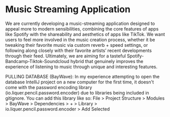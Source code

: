 # Music Streaming Application

We are currently developing a music-streaming application designed to appeal more to modern sensibilities, combining the core features of apps like Spotify with the shareability and aesthetics of apps like TikTok. We want users to feel more involved in the music creation process, whether it be tweaking their favorite music via custom reverb + speed settings, or following along closely with their favorite artists’ recent developments through their feed. Ultimately, we are aiming for a tasteful Spotify-Bandcamp-Tiktok-Soundcloud hybrid that genuinely improves the experience of listening to music through unique and interesting features.

PULLING DATABASE (BayWave): In my experience attempting to open the database IntelliJ project on a new computer for the first time, it doesn't
come with the password encoding library (io.liquer.pencil.password.encoder) due to libraries being included in gitignore. You can add this library like so: 
File > Project Structure > Modules > BayWave > Dependencies > + > Library > io.liquer.pencil.password.encoder > Add Selected
